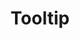---
layout: layouts/right
title: Tooltip
tags: patterns
summary:

include: "{% include 'patterns/tooltip/tooltip.md' %}"
---